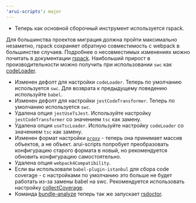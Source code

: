 ```yaml
---
'arui-scripts': major
---
```


- Теперь как основной сборочный инструмент используется rspack.

Для большинства проектов миграция должна пройти максимально незаметно, rspack сохраняет обратную совместимость с webpack
в большинстве случаев. Подробнее о несовместимых изменениях можно почитать в документации [rspack](https://rspack.dev/guide/migration/webpack).
Наибольший прирост в производительности можно получить при использовании `swc` как [codeLoader](https://github.com/core-ds/arui-scripts/blob/master/packages/arui-scripts/docs/settings.md#codeLoader).

- Изменен дефолт для настройки `codeLoader`. Теперь по умолчанию используется `swc`. Для возврата к предыдущему поведению используйте `babel`.
- Изменен дефолт для настройки `jestCodeTransformer`. Теперь по умолчанию используется `swc`.
- Удалена опция `jestUseTsJest`. Используйте настройку `jestCodeTransformer` со значением `tsc` как замену.
- Удалена опция `useTscLoader`. Используйте настройку `codeLoader` со значением `tsc` как замену.
- Изменен формат настройки [`proxy`](https://github.com/core-ds/arui-scripts/blob/master/packages/arui-scripts/docs/settings.md#proxy) - теперь она
принимает массив объектов, а не объект. arui-scripts попробует преобразовать конфигурацию старого формата в новый, но рекомендуется обновить конфигурацию самостоятельно.
- Удалена опция `webpack4Compatibility`.
- Если вы использовали `babel-plugin-istanbul` для сбора code coverage - с настройками по умолчанию это больше не будет работать из-за замены babel на swc.
Рекомендуется использовать настройку [collectCoverage](https://github.com/core-ds/arui-scripts/blob/master/packages/arui-scripts/docs/settings.md#collectcoverage).
- Команда [bundle-analyze](https://github.com/core-ds/arui-scripts/blob/master/packages/arui-scripts/docs/commands.md#bundle-analyze) теперь так же запускает [rsdoctor](https://rsdoctor.dev/).
